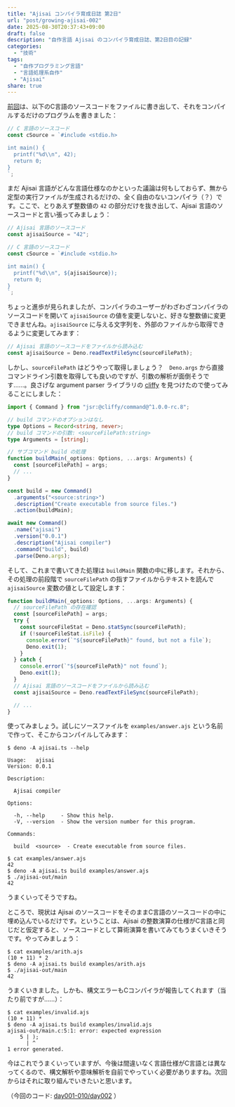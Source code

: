 ```yaml
---
title: "Ajisai コンパイラ育成日誌 第2日"
url: "post/growing-ajisai-002"
date: 2025-08-30T20:37:43+09:00
draft: false
description: "自作言語 Ajisai のコンパイラ育成日誌、第2日目の記録"
categories:
  - "技術"
tags:
  - "自作プログラミング言語"
  - "言語処理系自作"
  - "Ajisai"
share: true
---
```


[前回](/post/growing-ajisai-001)は、以下のC言語のソースコードをファイルに書き出して、それをコンパイルするだけのプログラムを書きました：

```ts
// C 言語のソースコード
const cSource = `#include <stdio.h>

int main() {
  printf("%d\\n", 42);
  return 0;
}
`;
```

まだ Ajisai 言語がどんな言語仕様なのかといった議論は何もしておらず、無から定型の実行ファイルが生成されるだけの、全く自由のないコンパイラ（？）です。ここで、とりあえず整数値の `42` の部分だけを抜き出して、Ajisai 言語のソースコードと言い張ってみましょう：

```ts
// Ajisai 言語のソースコード
const ajisaiSource = "42";

// C 言語のソースコード
const cSource = `#include <stdio.h>

int main() {
  printf("%d\\n", ${ajisaiSource});
  return 0;
}
`;
```

ちょっと進歩が見られましたが、コンパイラのユーザーがわざわざコンパイラのソースコードを開いて `ajisaiSource` の値を変更しないと、好きな整数値に変更できませんね。`ajisaiSource` に与える文字列を、外部のファイルから取得できるように変更してみます：

```ts
// Ajisai 言語のソースコードをファイルから読み込む
const ajisaiSource = Deno.readTextFileSync(sourceFilePath);
```

しかし、`sourceFilePath` はどうやって取得しましょう？　`Deno.args` から直接コマンドライン引数を取得しても良いのですが、引数の解析が面倒そうです……。良さげな argument parser ライブラリの [cliffy](https://cliffy.io/) を見つけたので使ってみることにしました：

```ts
import { Command } from "jsr:@cliffy/command@^1.0.0-rc.8";

// build コマンドのオプションはなし
type Options = Record<string, never>;
// build コマンドの引数: <sourceFilePath:string>
type Arguments = [string];

// サブコマンド build の処理
function buildMain(_options: Options, ...args: Arguments) {
  const [sourceFilePath] = args;
  // ...
}

const build = new Command()
  .arguments("<source:string>")
  .description("Create executable from source files.")
  .action(buildMain);

await new Command()
  .name("ajisai")
  .version("0.0.1")
  .description("Ajisai compiler")
  .command("build", build)
  .parse(Deno.args);
```

そして、これまで書いてきた処理は `buildMain` 関数の中に移します。それから、その処理の前段階で `sourceFilePath` の指すファイルからテキストを読んで `ajisaiSource` 変数の値として設定します：

```ts
function buildMain(_options: Options, ...args: Arguments) {
  // sourceFilePath の存在確認
  const [sourceFilePath] = args;
  try {
    const sourceFileStat = Deno.statSync(sourceFilePath);
    if (!sourceFileStat.isFile) {
      console.error(`"${sourceFilePath}" found, but not a file`);
      Deno.exit(1);
    }
  } catch {
    console.error(`"${sourceFilePath}" not found`);
    Deno.exit(1);
  }
  // Ajisai 言語のソースコードをファイルから読み込む
  const ajisaiSource = Deno.readTextFileSync(sourceFilePath);

  // ...
}
```

使ってみましょう。試しにソースファイルを `examples/answer.ajs` という名前で作って、そこからコンパイルしてみます：

```
$ deno -A ajisai.ts --help

Usage:   ajisai
Version: 0.0.1

Description:

  Ajisai compiler

Options:

  -h, --help     - Show this help.
  -V, --version  - Show the version number for this program.

Commands:

  build  <source>  - Create executable from source files.

$ cat examples/answer.ajs
42
$ deno -A ajisai.ts build examples/answer.ajs
$ ./ajisai-out/main
42
```

うまくいってそうですね。

ところで、現状は Ajisai のソースコードをそのままC言語のソースコードの中に埋め込んでいるだけです。ということは、Ajisai の整数演算の仕様がC言語と同じだと仮定すると、ソースコードとして算術演算を書いてみてもうまくいきそうです。やってみましょう：

```
$ cat examples/arith.ajs
(10 + 11) * 2
$ deno -A ajisai.ts build examples/arith.ajs
$ ./ajisai-out/main
42
```

うまくいきました。しかも、構文エラーもCコンパイラが報告してくれます（当たり前ですが……）：

```
$ cat examples/invalid.ajs
(10 + 11) *
$ deno -A ajisai.ts build examples/invalid.ajs
ajisai-out/main.c:5:1: error: expected expression
    5 | );
      | ^
1 error generated.
```

今はこれでうまくいっていますが、今後は間違いなく言語仕様がC言語とは異なってくるので、構文解析や意味解析を自前でやっていく必要がありますね。次回からはそれに取り組んでいきたいと思います。

（今回のコード: [day001-010/day002](https://github.com/PickledChair/growing-ajisai/tree/main/day001-010/day002) ）

